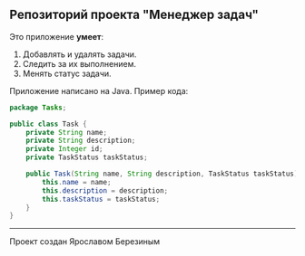 ## Репозиторий проекта "Менеджер задач"

Это приложение **умеет**:
1. Добавлять и удалять задачи.
2. Следить за их выполнением.
3. Менять статус задачи.

Приложение написано на Java. Пример кода:
```java
package Tasks;

public class Task {
    private String name;
    private String description;
    private Integer id;
    private TaskStatus taskStatus;

    public Task(String name, String description, TaskStatus taskStatus) {
        this.name = name;
        this.description = description;
        this.taskStatus = taskStatus;
    }
}
```
------
Проект создан Ярославом Березиным
